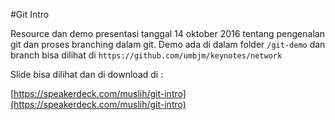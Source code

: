 #Git Intro

Resource dan demo presentasi tanggal 14 oktober 2016 tentang pengenalan git dan proses branching dalam git. Demo ada di dalam folder `/git-demo` dan branch bisa dilihat di `https://github.com/umbjm/keynotes/network`

Slide bisa dilihat dan di download di : 

[https://speakerdeck.com/muslih/git-intro](https://speakerdeck.com/muslih/git-intro)

<script async class="speakerdeck-embed" data-id="61b323a605564e198b48a33c6807d88a" data-ratio="1.33333333333333" src="//speakerdeck.com/assets/embed.js"></script>
